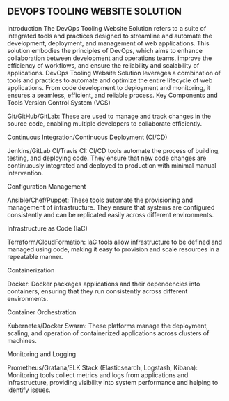 
##  DEVOPS TOOLING WEBSITE SOLUTION
Introduction
The DevOps Tooling Website Solution refers to a suite of integrated tools and practices designed to streamline and automate the development, deployment, and management of web applications. This solution embodies the principles of DevOps, which aims to enhance collaboration between development and operations teams, improve the efficiency of workflows, and ensure the reliability and scalability of applications.
DevOps Tooling Website Solution leverages a combination of tools and practices to automate and optimize the entire lifecycle of web applications. From code development to deployment and monitoring, it ensures a seamless, efficient, and reliable process.
Key Components and Tools
Version Control System (VCS)

Git/GitHub/GitLab: These are used to manage and track changes in the source code, enabling multiple developers to collaborate efficiently.

Continuous Integration/Continuous Deployment (CI/CD)

Jenkins/GitLab CI/Travis CI: CI/CD tools automate the process of building, testing, and deploying code. They ensure that new code changes are continuously integrated and deployed to production with minimal manual intervention.

Configuration Management

Ansible/Chef/Puppet: These tools automate the provisioning and management of infrastructure. They ensure that systems are configured consistently and can be replicated easily across different environments.

Infrastructure as Code (IaC)

Terraform/CloudFormation: IaC tools allow infrastructure to be defined and managed using code, making it easy to provision and scale resources in a repeatable manner.

Containerization

Docker: Docker packages applications and their dependencies into containers, ensuring that they run consistently across different environments.

Container Orchestration

Kubernetes/Docker Swarm: These platforms manage the deployment, scaling, and operation of containerized applications across clusters of machines.

Monitoring and Logging

Prometheus/Grafana/ELK Stack (Elasticsearch, Logstash, Kibana): Monitoring tools collect metrics and logs from applications and infrastructure, providing visibility into system performance and helping to identify issues.